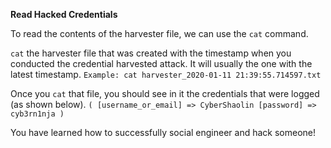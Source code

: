 __Read Hacked Credentials__

To read the contents of the harvester file, we can use the `cat` command.   

`cat` the harvester file that was created with the timestamp when you conducted the credential harvested attack. It will usually the one with the latest timestamp.
`Example: cat harvester_2020-01-11 21:39:55.714597.txt`

Once you `cat` that file, you should see in it the credentials that were logged (as shown below).
`(
    [username_or_email] => CyberShaolin
    [password] => cyb3rn1nja
)`  

You have learned how to successfully social engineer and hack someone!  
